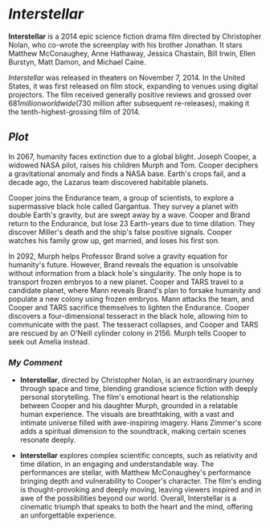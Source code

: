 # ***Interstellar***
**Interstellar** is a 2014 epic science fiction drama film directed by Christopher Nolan, who co-wrote the screenplay with his brother Jonathan. It stars Matthew McConaughey, Anne Hathaway, Jessica Chastain, Bill Irwin, Ellen Burstyn, Matt Damon, and Michael Caine.

*Interstellar* was released in theaters on November 7, 2014. In the United States, it was first released on film stock, expanding to venues using digital projectors. The film received generally positive reviews and grossed over $681 million worldwide ($730 million after subsequent re-releases), making it the tenth-highest-grossing film of 2014.

## ***Plot***
In 2067, humanity faces extinction due to a global blight. Joseph Cooper, a widowed NASA pilot, raises his children Murph and Tom. Cooper deciphers a gravitational anomaly and finds a NASA base. Earth's crops fail, and a decade ago, the Lazarus team discovered habitable planets.

Cooper joins the Endurance team, a group of scientists, to explore a supermassive black hole called Gargantua. They survey a planet with double Earth's gravity, but are swept away by a wave. Cooper and Brand return to the Endurance, but lose 23 Earth-years due to time dilation. They discover Miller's death and the ship's false positive signals. Cooper watches his family grow up, get married, and loses his first son.

In 2092, Murph helps Professor Brand solve a gravity equation for humanity's future. However, Brand reveals the equation is unsolvable without information from a black hole's singularity. The only hope is to transport frozen embryos to a new planet. Cooper and TARS travel to a candidate planet, where Mann reveals Brand's plan to forsake humanity and populate a new colony using frozen embryos. Mann attacks the team, and Cooper and TARS sacrifice themselves to lighten the Endurance. Cooper discovers a four-dimensional tesseract in the black hole, allowing him to communicate with the past. The tesseract collapses, and Cooper and TARS are rescued by an O'Neill cylinder colony in 2156. Murph tells Cooper to seek out Amelia instead.

### ***My Comment***
- **Interstellar**, directed by Christopher Nolan, is an extraordinary journey through space and time, blending grandiose science fiction with deeply personal storytelling. The film's emotional heart is the relationship between Cooper and his daughter Murph, grounded in a relatable human experience. The visuals are breathtaking, with a vast and intimate universe filled with awe-inspiring imagery. Hans Zimmer's score adds a spiritual dimension to the soundtrack, making certain scenes resonate deeply. 

- **Interstellar** explores complex scientific concepts, such as relativity and time dilation, in an engaging and understandable way. The performances are stellar, with Matthew McConaughey's performance bringing depth and vulnerability to Cooper's character. The film's ending is thought-provoking and deeply moving, leaving viewers inspired and in awe of the possibilities beyond our world. Overall, Interstellar is a cinematic triumph that speaks to both the heart and the mind, offering an unforgettable experience.
